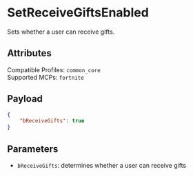 # SetReceiveGiftsEnabled
Sets whether a user can receive gifts.

## Attributes
Compatible Profiles: `common_core`  
Supported MCPs: `fortnite`

## Payload
```json
{
    "bReceiveGifts": true
}
```

## Parameters
- `bReceiveGifts`: determines whether a user can receive gifts
